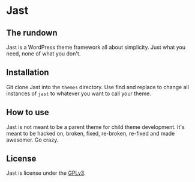 # Jast

## The rundown
Jast is a WordPress theme framework all about simplicity. Just what you need, none of what you don't.

## Installation
Git clone Jast into the `themes` directory. Use find and replace to change all instances of `jast` to whatever you want to call your theme.

## How to use
Jast is not meant to be a parent theme for child theme development. It's meant to be hacked on, broken, fixed, re-broken, re-fixed and made awesomer. Go crazy.

## License
Jast is license under the [GPLv3](http://www.gnu.org/licenses/gpl.html).